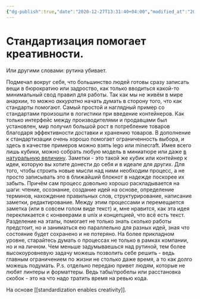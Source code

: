 ```yaml
---
{"dg-publish":true,"date":"2020-12-27T13:31:40+04:00","modified_at":"2023-03-10T14:09:32+04:00","posted":"https://t.me/chernov_sharit/145","published_at":"2020-12-27T19:05:00+03:00","permalink":"/chernov-sharit/2020-12-27-standartizacziya-pomogaet-kreativnosti/","dgPassFrontmatter":true}
---
```


# Стандартизация помогает креативности.

Или другими словами: рутина убивает.

Подмечал вокруг себя, что большинство людей готовы сразу записать вещи в бюрократию или задроство, как только вводиться какой-то минимальный свод правил для работы. Так как мы не живём в мире анархии, то можно _аккуратно_ начать думать в сторону того, что как стандарты помогают.
Самый простой и наглядный пример со стандартами произошли в логистики при введение контейнеров. Как только интерфейс между производителями и продавцами был установлен, мир получил большой рост в потребление товаров благодаря эффективности доставки и хранению товаров. В дополнение к стандартизации очень хорошо помогает ограниченность выбора, и здесь в качестве примеров можно взять lego или minecraft. Имея всего лишь кубики, можно собрать любую модель в миниатюре или даже [в натуральную величину](https://www.lego.com/en-us/campaigns/technic/bugatti-chiron/build-for-real).
Заметки - это такой же кубик или контейнер к идеи, которую вы хотите донести до себя и в идеале для других. Для того, чтобы строить новые мысли над ними необходим процесс, а не просто записывать это в ближайший блокнот в надежде поскорее их забыть. Причём сам процесс довольно хорошо раскладывается на шаги: чтение, осознание, создание идей на основе, определение терминов, нахождение правильных слов, структурирование, написание заметки, редактирование. Между этим процессами и перемещается заметка (или в совсем голом виде текст) и, мне нравится, как эта идея перекликается с конвеерами в unix и концепцией, что всё есть текст. Разделение на этапы, помогает не только знать сколько работы предстоит, но и заниматься ею параллельно для разных идей, зная что состояние будет сохранено и не потеряно.
На более прикладном уровне, старайтесь думать о процессах не только в рамках компании, но и на личном. Чем меньше задумываешься над рутиной, тем более высокоуровневую задачу можешь позволить себе решить - ведь главным ограничением по жизни не столько даже время, а то как долго можешь подумать.
P.s. отдельно передаю привет людям, которые не любят линтеры и форматтеры. Ведь табы/пробелы или расстановка скобок - это на что надо тратить время на ревью кода.

На основе [[standardization enables creativity]].
